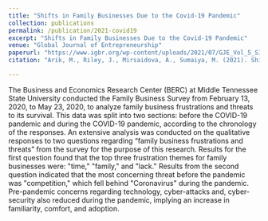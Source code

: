```yaml
---
title: "Shifts in Family Businesses Due to the Covid-19 Pandemic"
collection: publications
permalink: /publication/2021-covid19
excerpt: "Shifts in Family Businesses Due to the Covid-19 Pandemic"
venue: "Global Journal of Entrepreneurship"
paperurl: "https://www.igbr.org/wp-content/uploads/2021/07/GJE_Vol_5_SI_2021.pdf"
citation: "Arik, M., Riley, J., Mirsaidova, A., Sumaiya, M. (2021). Shifts in Family Businesses Due to the Covid-19 Pandemic. Global Journal of Entrepreneurship, 153."

---
```

The Business and Economics Research Center (BERC) at Middle Tennessee State University conducted the Family Business Survey from February 13, 2020, to May 23, 2020, to analyze family business frustrations and threats to its survival. This data was split into two sections: before the COVID-19 pandemic and during the COVID-19 pandemic, according to the chronology of the responses. An extensive analysis was conducted on the qualitative responses to two questions regarding “family business frustrations and threats” from the survey for the purpose of this research. Results for the first question found that the top three frustration themes for family businesses were: "time," "family," and "lack." Results from the second question indicated that the most concerning threat before the pandemic was "competition," which fell behind "Coronavirus" during the pandemic. Pre-pandemic concerns regarding technology, cyber-attacks and, cyber-security also reduced during the pandemic, implying an increase in familiarity, comfort, and adoption.